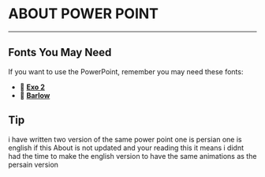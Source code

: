 <h1>ABOUT POWER POINT</h1>

___

## Fonts You May Need

If you want to use the PowerPoint, remember you may need these fonts:

- 🔗 [**Exo 2**](https://fonts.google.com/specimen/Exo+2)
- 🔗 [**Barlow**](https://fonts.google.com/specimen/Barlow)

## Tip

i have written two version of the same power point one is persian one is english
if this About is not updated and your reading this it means i didnt had the time to make the english version to have the same animations as the persain version
